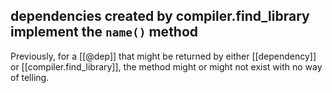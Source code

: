 ## dependencies created by compiler.find_library implement the `name()` method

Previously, for a [[@dep]] that might be returned by either [[dependency]] or
[[compiler.find_library]], the method might or might not exist with no way
of telling.
